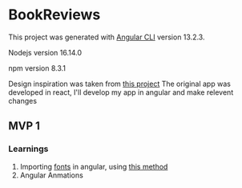 # BookReviews

This project was generated with [Angular CLI](https://github.com/angular/angular-cli) version 13.2.3.

Nodejs version 16.14.0

npm version 8.3.1

Design inspiration was taken from [this project](https://github.com/sureshmurali/sureshmurali.github.io)
The original app was developed in react, I'll develop my app in angular and make relevent changes

## MVP 1
### Learnings
1. Importing [fonts](https://www.dafont.com/) in angular, using [this method](https://stackoverflow.com/questions/49878988/how-to-import-a-new-font-into-a-project-angular-5)
2. Angular Anmations
